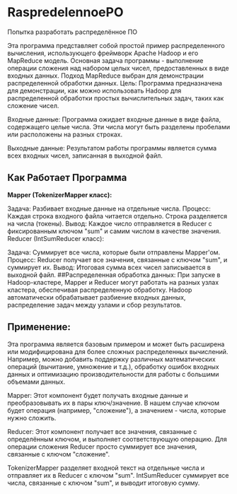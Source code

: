 # RaspredelennoePO
 Попытка разработать распределённое ПО
 
Эта программа представляет собой простой пример распределенного вычисления, использующего фреймворк Apache Hadoop и его MapReduce модель. Основная задача программы - выполнение операции сложения над набором целых чисел, предоставленных в виде входных данных. Подход MapReduce выбран для демонстрации распределенной обработки данных.
Цель: Программа предназначена для демонстрации, как можно использовать Hadoop для распределенной обработки простых вычислительных задач, таких как сложение чисел.

Входные данные: Программа ожидает входные данные в виде файла, содержащего целые числа. Эти числа могут быть разделены пробелами или расположены на разных строках.

Выходные данные: Результатом работы программы является сумма всех входных чисел, записанная в выходной файл.

## Как Работает Программа
**Mapper (TokenizerMapper класс):**

Задача: Разбивает входные данные на отдельные числа.
Процесс: Каждая строка входного файла читается отдельно. Строка разделяется на числа (токены).
Вывод: Каждое число отправляется в Reducer с фиксированным ключом "sum" и самим числом в качестве значения.
Reducer (IntSumReducer класс):

Задача: Суммирует все числа, которые были отправлены Mapper'ом.
Процесс: Reducer получает все значения, связанные с ключом "sum", и суммирует их.
Вывод: Итоговая сумма всех чисел записывается в выходной файл.
##Распределенная обработка данных:
При запуске в Hadoop-кластере, Mapper и Reducer могут работать на разных узлах кластера, обеспечивая распределенную обработку.
Hadoop автоматически обрабатывает разбиение входных данных, распределение задач между узлами и сбор результатов.
## Применение:
Эта программа является базовым примером и может быть расширена или модифицирована для более сложных распределенных вычислений. Например, можно добавить поддержку различных математических операций (вычитание, умножение и т.д.), обработку ошибок входных данных и оптимизацию производительности для работы с большими объемами данных.

Mapper: Этот компонент будет получать входные данные и преобразовывать их в пары ключ/значение. В нашем случае ключом будет операция (например, "сложение"), а значением - числа, которые нужно сложить.

Reducer: Этот компонент получает все значения, связанные с определённым ключом, и выполняет соответствующую операцию. Для операции сложения Reducer просто суммирует все значения, связанные с ключом "сложение".

TokenizerMapper разделяет входной текст на отдельные числа и отправляет их в Reducer с ключом "sum".
IntSumReducer суммирует все числа, связанные с ключом "sum", и выводит итоговую сумму.
